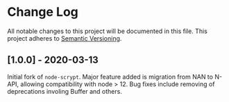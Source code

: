 # Change Log
All notable changes to this project will be documented in this file.
This project adheres to [Semantic Versioning](http://semver.org/).

## [1.0.0] - 2020-03-13
Initial fork of `node-scrypt`. Major feature added is migration from NAN to N-API, allowing compatibility with node > 12. Bug fixes include removing of deprecations involing Buffer and others.